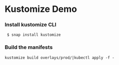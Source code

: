 # Kustomize Demo

### Install kustomize CLI
```
 $ snap install kustomize 
```

### Build the manifests

```
kustomize build overlays/prod/|kubectl apply -f -
```

